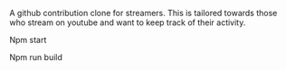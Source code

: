 A github contribution clone for streamers. This is tailored towards those who stream on youtube and want to keep track of their activity.

Npm start

Npm run build

